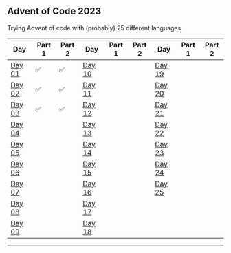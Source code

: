 Advent of Code 2023
---

Trying Advent of code with (probably) 25 different languages 

| Day 	| Part 1 	| Part 2 	| Day 	| Part 1 	| Part 2 	| Day 	| Part 1 	| Part 2 	|
|-----	|--------	|--------	|-----	|--------	|--------	|-----	|--------	|--------	|
|  [Day 01](./day_1)	|    ✅   	|    ✅    	|  [Day 10](./Day_10)	|           |         	|  [Day 19](./Day_19)	|        	|        	|
|  [Day 02](./day_2)	|    ✅    	|    ✅    	|  [Day 11](./Day_11)	|          	|        	|  [Day 20](./Day_20)	|        	|        	|
|  [Day 03](./day_3)	|    ✅    	|    ✅    	|  [Day 12](./day_12)	|         	|        	|  [Day 21](./day_21)	|        	|        	|
|  [Day 04](./day_4)	|         	|         	|  [Day 13](./day_13)	|         	|        	|  [Day 22](./day_22)	|        	|        	|
|  [Day 05](./day_5)	|         	|         	|  [Day 14](./day_14)	|         	|        	|  [Day 23](./day_23)	|        	|        	|
|  [Day 06](./day_6)	|         	|         	|  [Day 15](./day_15)	|         	|        	|  [Day 24](./day_24)	|        	|        	|
|  [Day 07](./day_7)	|         	|         	|  [Day 16](./day_16)	|         	|        	|  [Day 25](./day_25)	|        	|        	|
|  [Day 08](./day_8)	|         	|         	|  [Day 17](./day_17)	|         	|        	|     	|        	|        	|
|  [Day 09](./day_9)	|         	|         	|  [Day 18](./day_18)	|         	|        	|     	|        	|        	|

---

